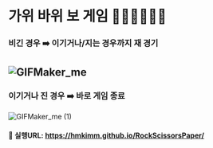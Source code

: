 # 가위 바위 보 게임 ✌🏻✊🏻🖐🏻

<!-- ![image](https://github.com/hmkimm/RockScissorsPaper/assets/124167002/4a3fda15-4677-45e3-b13a-db41583b3258) -->

### 비긴 경우 ➡️ 이기거나/지는 경우까지 재 경기
![GIFMaker_me](https://github.com/hmkimm/RockScissorsPaper/assets/124167002/ef3a7327-73d2-4b2a-aa4e-930cfe482b9a)
-


### 이기거나 진 경우 ➡️ 바로 게임 종료
![GIFMaker_me (1)](https://github.com/hmkimm/RockScissorsPaper/assets/124167002/49d8617a-2dae-4de0-9127-a53e87e97e94)

#### 📌 실행URL: https://hmkimm.github.io/RockScissorsPaper/
